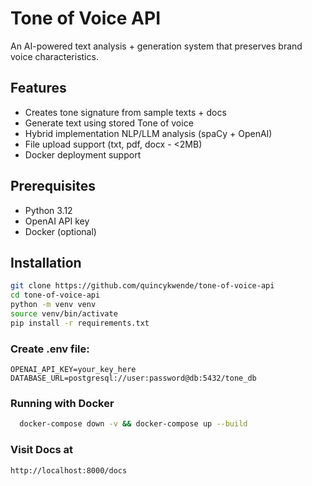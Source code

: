 # Tone of Voice API
An AI-powered text analysis + generation system that preserves brand voice characteristics.

## Features
- Creates tone signature from sample texts + docs
- Generate text using stored Tone of voice
- Hybrid implementation NLP/LLM analysis (spaCy + OpenAI)
- File upload support (txt, pdf, docx - <2MB)
- Docker deployment support

## Prerequisites
- Python 3.12
- OpenAI API key
- Docker (optional)

## Installation
```bash
git clone https://github.com/quincykwende/tone-of-voice-api
cd tone-of-voice-api
python -m venv venv
source venv/bin/activate
pip install -r requirements.txt
```

### Create .env file:
```
OPENAI_API_KEY=your_key_here
DATABASE_URL=postgresql://user:password@db:5432/tone_db
```

### Running with Docker
```bash
  docker-compose down -v && docker-compose up --build
```

### Visit Docs at 
```
http://localhost:8000/docs
```